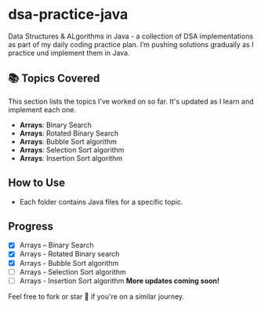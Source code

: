 # dsa-practice-java
Data Structures &amp; ALgorithms in Java - a collection of DSA implementations as part of my daily coding practice plan. I’m pushing solutions gradually as I practice und implement them in Java.

## 📚 Topics Covered  

This section lists the topics I've worked on so far. It's updated as I learn and implement each one.

- **Arrays**: Binary Search
- **Arrays**: Rotated Binary Search
- **Arrays**: Bubble Sort algorithm
- **Arrays**: Selection Sort algorithm
- **Arrays**: Insertion Sort algorithm

## How to Use  
- Each folder contains Java files for a specific topic.  

## Progress  
- [x] Arrays  – Binary Search
- [x] Arrays  - Rotated Binary search 
- [x] Arrays  - Bubble Sort algorithm
- [ ] Arrays  - Selection Sort algorithm
- [ ] Arrays  - Insertion Sort algorithm
**More updates coming soon!**  

Feel free to fork or star 🌟 if you're on a similar journey.

